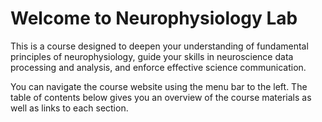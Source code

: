 # Welcome to Neurophysiology Lab

This is a course designed to deepen your understanding of fundamental principles of neurophysiology, guide your skills in neuroscience data processing and analysis, and enforce effective science communication. 

You can navigate the course website using the menu bar to the left. The table of contents below gives you an overview of the course materials as well as links to each section.

```{tableofcontents}
```
